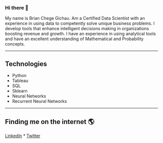 ### Hi there 👋

My name is Brian Chege Gichau. Am a Certified Data Scientist with an experience in using data to competently solve unique business problems. I develop tools that enhance intelligent decisions making in organizations boosting revenue and growth. I have an experience in using analytical tools and have an excellent understanding of Mathematical and Probability concepts.

----
## Technologies 
* Python
* Tableau
* SQL
* Sklearn
* Neural Networks
* Recurrent Neural Networks
----
## Finding me on the internet 🌎
[LinkedIn](https://www.linkedin.com/in/brianchege567/) * [Twitter](https://twitter.com/B_chege567)

<!--
**BrianChegeGichau/BrianChegeGichau** is a ✨ _special_ ✨ repository because its `README.md` (this file) appears on your GitHub profile.

Here are some ideas to get you started:

- 🔭 I’m currently working on ...
- 🌱 I’m currently learning ...
- 👯 I’m looking to collaborate on ...
- 🤔 I’m looking for help with ...
- 💬 Ask me about ...
- 📫 How to reach me: ...
- 😄 Pronouns: ...
- ⚡ Fun fact: ...
-->
